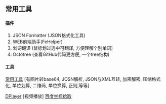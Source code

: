 ## 常用工具
#### 插件
1. JSON Formatter (JSON格式化工具)
2. WEB前端助手(FeHelper)
3. 划词翻译 (鼠标划过选中可翻译, 方便理解个别单词)
4. Octotree (查看GitHub代码更方便, 一个tree结构)



#### 工具
[常用工具](https://www.sojson.com/) [有图片转base64, JOSN解析, JSON与XML互转, 加密解密, 压缩格式化, 单位划算, 二维码, 单位换算, 正则,等等]

[DPlayer](http://dplayer.js.org) [视频播放]
[百度坐标拾取](http://api.map.baidu.com/lbsapi/getpoint/index.html)